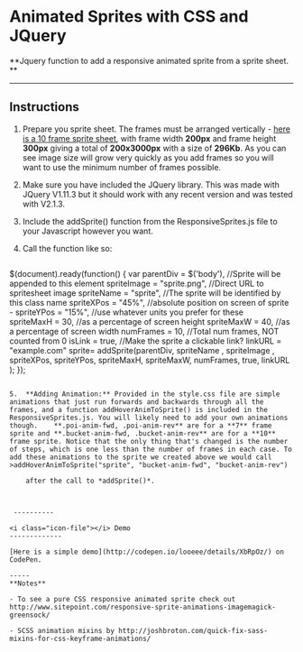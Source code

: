 Animated Sprites with CSS and JQuery
=================================


**Jquery function to add a responsive animated sprite from a sprite sheet. **

----------

<i class="icon-file"></i> Instructions
-------------
1. Prepare you sprite sheet. The frames must be arranged vertically  - [here is a 10 frame sprite sheet](http://i.imgur.com/xCgd2Ob.png), with frame width **200px** and frame height **300px** giving a total of **200x3000px** with a size of **296Kb**. As you can see image size will grow very quickly as you add frames so you will want to use the minimum number of frames possible. 

2. Make sure you have included the JQuery library. This was made with JQuery V1.11.3 but it should work with any recent version and was tested with V2.1.3. 

3. Include the addSprite() function from the ResponsiveSprites.js file to your Javascript however you want. 

4. Call the function like so:
	```
$(document).ready(function() {
		var parentDiv = $('body'), //Sprite will be appended to this element
		spriteImage = "sprite.png", //Direct URL to spritesheet image
		spriteName = "sprite", //The sprite will be identified by this class name
		spriteXPos = "45%", //absolute position on screen of sprite -
		spriteYPos = "15%", //use whatever units you prefer for these  
		spriteMaxH = 30, //as a percentage of screen height
		spriteMaxW = 40, //as a percentage of screen width
		numFrames = 10, //Total num frames, NOT counted from 0
		isLink = true, //Make the sprite a clickable link?
		linkURL = "example.com"
		sprite= addSprite(parentDiv, spriteName , spriteImage , spriteXPos, spriteYPos, spriteMaxH, spriteMaxW, numFrames, true, linkURL );
});
```

5.  **Adding Animation:** Provided in the style.css file are simple animations that just run forwards and backwards through all the frames, and a function addHoverAnimToSprite() is included in the ResponsiveSprites.js. You will likely need to add your own animations though.    **.poi-anim-fwd, .poi-anim-rev** are for a **7** frame sprite and **.bucket-anim-fwd, .bucket-anim-rev** are for a **10** frame sprite. Notice that the only thing that's changed is the number of steps, which is one less than the number of frames in each case. To add these animations to the sprite we created above we would call 
>addHoverAnimToSprite("sprite", "bucket-anim-fwd", "bucket-anim-rev")

	after the call to *addSprite()*.  



 ----------

<i class="icon-file"></i> Demo
-------------

[Here is a simple demo](http://codepen.io/looeee/details/XbRpOz/) on CodePen.

-----
**Notes**

- To see a pure CSS responsive animated sprite check out http://www.sitepoint.com/responsive-sprite-animations-imagemagick-greensock/

- SCSS animation mixins by http://joshbroton.com/quick-fix-sass-mixins-for-css-keyframe-animations/